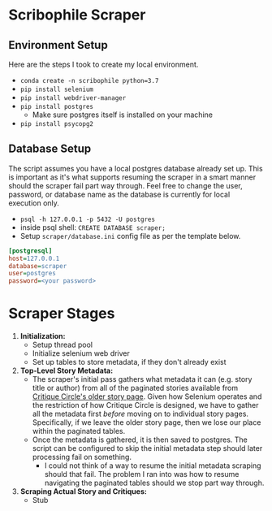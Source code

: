 # Scribophile Scraper

## Environment Setup

Here are the steps I took to create my local environment.

- `conda create -n scribophile python=3.7`
- `pip install selenium`
- `pip install webdriver-manager`
- `pip install postgres`
	- Make sure postgres itself is installed on your machine
- `pip install psycopg2`

## Database Setup

The script assumes you have a local postgres database already set up. This is important as it's what supports resuming the scraper in a smart manner should the scraper fail part way through. Feel free to change the user, password, or database name as the database is currently for local execution only.

- `psql -h 127.0.0.1 -p 5432 -U postgres` 
- inside psql shell: `CREATE DATABASE scraper;`
- Setup `scraper/database.ini` config file as per the template below.

```ini
[postgresql]
host=127.0.0.1
database=scraper
user=postgres
password=<your password>

```

# Scraper Stages

1. **Initialization:**
	- Setup thread pool
	- Initialize selenium web driver
	- Set up tables to store metadata, if they don't already exist
2. **Top-Level Story Metadata:** 
	- The scraper's initial pass gathers what metadata it can (e.g. story title or author) from all of the paginated stories available from [Critique Circle's older story page](https://www.critiquecircle.com/queue.asp?status=3). Given how Selenium operates and the restriction of how Critique Circle is designed, we have to gather all the metadata first *before* moving on to individual story pages. Specifically, if we leave the older story page, then we lose our place within the paginated tables.
	- Once the metadata is gathered, it is then saved to postgres. The script can be configured to skip the initial metadata step should later processing fail on something.
		- I could not think of a way to resume the initial metadata scraping should that fail. The problem I ran into was how to resume navigating the paginated tables should we stop part way through.
3. **Scraping Actual Story and Critiques:**
	- Stub